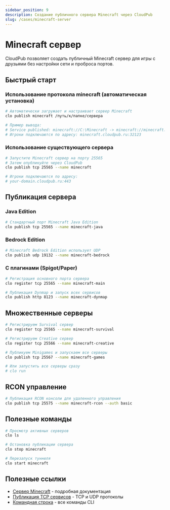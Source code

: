 ```yaml
---
sidebar_position: 9
description: Создание публичного сервера Minecraft через CloudPub
slug: /cases/minecraft-server
---
```


# Minecraft сервер

CloudPub позволяет создать публичный Minecraft сервер для игры с друзьями без настройки сети и проброса портов.

## Быстрый старт

### Использование протокола minecraft (автоматическая установка)

```bash
# Автоматически загружает и настраивает сервер Minecraft
clo publish minecraft /путь/к/папке/сервера

# Пример вывода:
# Service published: minecraft://C:\Minecraft -> minecraft://minecraft.cloudpub.ru:32123
# Игроки подключаются по адресу: minecraft.cloudpub.ru:32123
```

### Использование существующего сервера

```bash
# Запустите Minecraft сервер на порту 25565
# Затем опубликуйте через CloudPub
clo publish tcp 25565 --name minecraft

# Игроки подключаются по адресу:
# your-domain.cloudpub.ru:443
```

## Публикация сервера

### Java Edition
```bash
# Стандартный порт Minecraft Java Edition
clo publish tcp 25565 --name minecraft-java
```

### Bedrock Edition
```bash
# Minecraft Bedrock Edition использует UDP
clo publish udp 19132 --name minecraft-bedrock
```

### С плагинами (Spigot/Paper)
```bash
# Регистрация основного порта сервера
clo register tcp 25565 --name minecraft-main

# Публикация Dynmap и запуск всех сервисов
clo publish http 8123 --name minecraft-dynmap
```

## Множественные серверы

```bash
# Регистрируем Survival сервер
clo register tcp 25565 --name minecraft-survival

# Регистрируем Creative сервер
clo register tcp 25566 --name minecraft-creative

# Публикуем Minigames и запускаем все серверы
clo publish tcp 25567 --name minecraft-games

# Или запустить все серверы сразу
# clo run
```

## RCON управление

```bash
# Публикация RCON консоли для удаленного управления
clo publish tcp 25575 --name minecraft-rcon --auth basic
```

## Полезные команды

```bash
# Просмотр активных серверов
clo ls

# Остановка публикации сервера
clo stop minecraft

# Перезапуск туннеля
clo start minecraft
```

## Полезные ссылки

- [Сервер Minecraft](/docs/minecraft) - подробная документация
- [Публикация TCP сервисов](/docs/tcp) - TCP и UDP протоколы
- [Командная строка](/docs/cli) - все команды CLI
